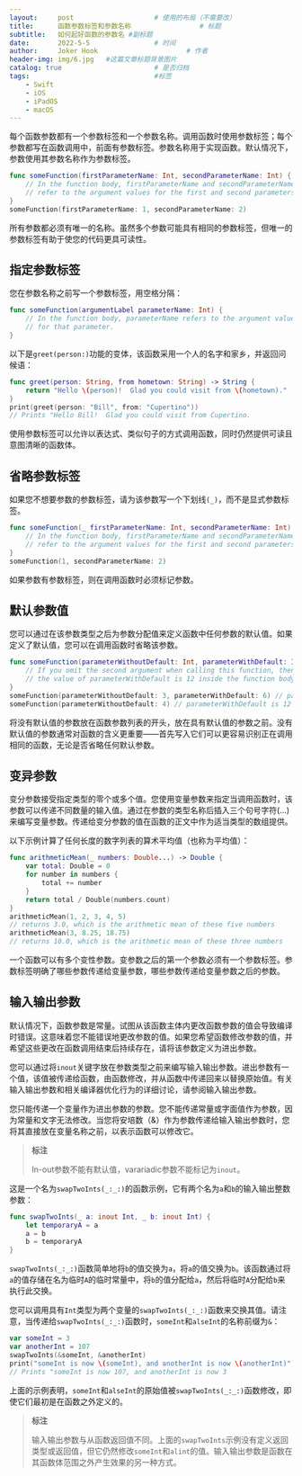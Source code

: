 ```yaml
---
layout:     post   				    # 使用的布局（不需要改）
title:      函数参数标签和参数名称 				# 标题 
subtitle:   如何起好函数的参数名 #副标题
date:       2022-5-5 				# 时间
author:     Joker Hook 						# 作者
header-img: img/6.jpg 	#这篇文章标题背景图片
catalog: true 						# 是否归档
tags:								#标签
    - Swift
    - iOS
    - iPadOS
    - macOS
---
```


每个函数参数都有一个参数标签和一个参数名称。调用函数时使用参数标签；每个参数都写在函数调用中，前面有参数标签。参数名称用于实现函数。默认情况下，参数使用其参数名称作为参数标签。

```swift
func someFunction(firstParameterName: Int, secondParameterName: Int) {
    // In the function body, firstParameterName and secondParameterName
    // refer to the argument values for the first and second parameters.
}
someFunction(firstParameterName: 1, secondParameterName: 2)
```

所有参数都必须有唯一的名称。虽然多个参数可能具有相同的参数标签，但唯一的参数标签有助于使您的代码更具可读性。

## 指定参数标签
您在参数名称之前写一个参数标签，用空格分隔：

```swift
func someFunction(argumentLabel parameterName: Int) {
    // In the function body, parameterName refers to the argument value
    // for that parameter.
}
```

以下是`greet(person:)`功能的变体，该函数采用一个人的名字和家乡，并返回问候语：

```swift
func greet(person: String, from hometown: String) -> String {
    return "Hello \(person)!  Glad you could visit from \(hometown)."
}
print(greet(person: "Bill", from: "Cupertino"))
// Prints "Hello Bill!  Glad you could visit from Cupertino.
```

使用参数标签可以允许以表达式、类似句子的方式调用函数，同时仍然提供可读且意图清晰的函数体。

## 省略参数标签
如果您不想要参数的参数标签，请为该参数写一个下划线`(_)`，而不是显式参数标签。

```swift
func someFunction(_ firstParameterName: Int, secondParameterName: Int) {
    // In the function body, firstParameterName and secondParameterName
    // refer to the argument values for the first and second parameters.
}
someFunction(1, secondParameterName: 2)
```
如果参数有参数标签，则在调用函数时必须标记参数。

## 默认参数值
您可以通过在该参数类型之后为参数分配值来定义函数中任何参数的默认值。如果定义了默认值，您可以在调用函数时省略该参数。
```swift
func someFunction(parameterWithoutDefault: Int, parameterWithDefault: Int = 12) {
    // If you omit the second argument when calling this function, then
    // the value of parameterWithDefault is 12 inside the function body.
}
someFunction(parameterWithoutDefault: 3, parameterWithDefault: 6) // parameterWithDefault is 6
someFunction(parameterWithoutDefault: 4) // parameterWithDefault is 12
```

将没有默认值的参数放在函数参数列表的开头，放在具有默认值的参数之前。没有默认值的参数通常对函数的含义更重要——首先写入它们可以更容易识别正在调用相同的函数，无论是否省略任何默认参数。

## 变异参数

变分参数接受指定类型的零个或多个值。您使用变量参数来指定当调用函数时，该参数可以传递不同数量的输入值。通过在参数的类型名称后插入三个句号字符(...)来编写变量参数。传递给变分参数的值在函数的正文中作为适当类型的数组提供。

以下示例计算了任何长度的数字列表的算术平均值（也称为平均值）：
```swift
func arithmeticMean(_ numbers: Double...) -> Double {
    var total: Double = 0
    for number in numbers {
        total += number
    }
    return total / Double(numbers.count)
}
arithmeticMean(1, 2, 3, 4, 5)
// returns 3.0, which is the arithmetic mean of these five numbers
arithmeticMean(3, 8.25, 18.75)
// returns 10.0, which is the arithmetic mean of these three numbers
```

一个函数可以有多个变性参数。变参数之后的第一个参数必须有一个参数标签。参数标签明确了哪些参数传递给变量参数，哪些参数传递给变量参数之后的参数。

## 输入输出参数

默认情况下，函数参数是常量。试图从该函数主体内更改函数参数的值会导致编译时错误。这意味着您不能错误地更改参数的值。如果您希望函数修改参数的值，并希望这些更改在函数调用结束后持续存在，请将该参数定义为进出参数。

您可以通过将`inout`关键字放在参数类型之前来编写输入输出参数。进出参数有一个值，该值被传递给函数，由函数修改，并从函数中传递回来以替换原始值。有关输入输出参数和相关编译器优化行为的详细讨论，请参阅输入输出参数。

您只能传递一个变量作为进出参数的参数。您不能传递常量或字面值作为参数，因为常量和文字无法修改。当您将安培数（&）作为参数传递给输入输出参数时，您将其直接放在变量名称之前，以表示函数可以修改它。

> **标注**
>
> In-out参数不能有默认值，varariadic参数不能标记为`inout`。

这是一个名为`swapTwoInts(_:_:)`的函数示例，它有两个名为`a`和`b`的输入输出整数参数：

```swift
func swapTwoInts(_ a: inout Int, _ b: inout Int) {
    let temporaryA = a
    a = b
    b = temporaryA
}
```

`swapTwoInts(_:_:)`函数简单地将`b`的值交换为`a`，将`a`的值交换为`b`。该函数通过将`a`的值存储在名为临时`A`的临时常量中，将`b`的值分配给`a`，然后将临时`A`分配给`b`来执行此交换。

您可以调用具有`Int`类型为两个变量的`swapTwoInts(_:_:)`函数来交换其值。请注意，当传递给`swapTwoInts(_:_:)`函数时，`someInt`和`alseInt`的名称前缀为`&`：

```swift
var someInt = 3
var anotherInt = 107
swapTwoInts(&someInt, &anotherInt)
print("someInt is now \(someInt), and anotherInt is now \(anotherInt)")
// Prints "someInt is now 107, and anotherInt is now 3
```

上面的示例表明，`someInt`和`alseInt`的原始值被`swapTwoInts(_:_:)`函数修改，即使它们最初是在函数之外定义的。

> **标注**
>
> 输入输出参数与从函数返回值不同。上面的`swapTwoInts`示例没有定义返回类型或返回值，但它仍然修改`someInt`和`alint`的值。输入输出参数是函数在其函数体范围之外产生效果的另一种方式。